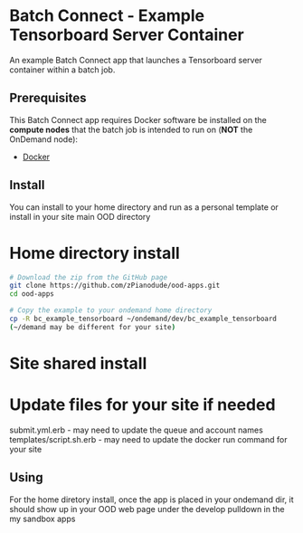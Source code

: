 # Batch Connect - Example Tensorboard Server Container

An example Batch Connect app that launches a Tensorboard server container within a
batch job.

## Prerequisites

This Batch Connect app requires Docker software be installed on the
**compute nodes** that the batch job is intended to run on (**NOT** the
OnDemand node):

- [Docker](https://runnable.com/docker/install-docker-on-linux)

## Install

You can install to your home directory and run as a personal template or install in your site main OOD directory

# Home directory install
```sh
# Download the zip from the GitHub page
git clone https://github.com/zPianodude/ood-apps.git
cd ood-apps

# Copy the example to your ondemand home directory
cp -R bc_example_tensorboard ~/ondemand/dev/bc_example_tensorboard
(~/demand may be different for your site)
```
# Site shared install
<tbd>

# Update files for your site if needed
submit.yml.erb - may need to update the queue and account names
templates/script.sh.erb - may need to update the docker run command for your site

## Using
For the home diretory install, once the app is placed in your ondemand dir, it should show up in your OOD web page under the develop pulldown in the my sandbox apps
